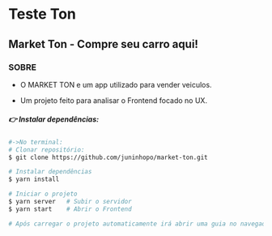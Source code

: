 # Teste Ton 

## Market Ton - Compre seu carro aqui!

### SOBRE

- O MARKET TON e um app utilizado para vender veiculos. 

- Um projeto feito para analisar o Frontend focado no UX.

##### 👉 Instalar dependências:

```bash
#->No terminal:
# Clonar repositório:
$ git clone https://github.com/juninhopo/market-ton.git

# Instalar dependências
$ yarn install

# Iniciar o projeto
$ yarn server   # Subir o servidor
$ yarn start    # Abrir o Frontend

# Após carregar o projeto automaticamente irá abrir uma guia no navegador padrão.
```
